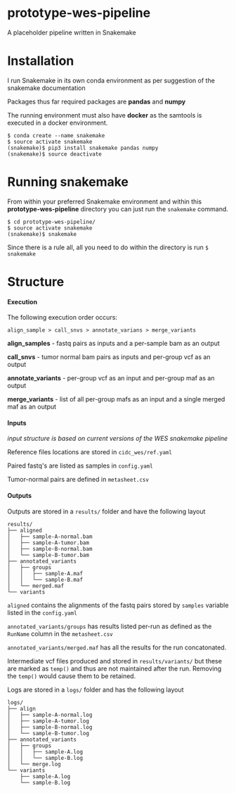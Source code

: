 # prototype-wes-pipeline
A placeholder pipeline written in Snakemake

# Installation

I run Snakemake in its own conda environment as per suggestion of the snakemake documentation

Packages thus far required packages are **pandas** and **numpy**

The running environment must also have **docker** as the samtools is executed in a docker environment.

```
$ conda create --name snakemake
$ source activate snakemake
(snakemake)$ pip3 install snakemake pandas numpy
(snakemake)$ source deactivate
```

# Running snakemake

From within your preferred Snakemake environment and within this **prototype-wes-pipeline** directory you can just run the `snakemake` command.

```
$ cd prototype-wes-pipeline/
$ source activate snakemake
(snakemake)$ snakemake
```

Since there is a rule all, all you need to do within the directory is run `$ snakemake`

# Structure

#### Execution

The following execution order occurs:

`align_sample > call_snvs > annotate_varians > merge_variants`

**align_samples** - fastq pairs as inputs and a per-sample bam as an output

**call_snvs** - tumor normal bam pairs as inputs and per-group vcf as an output

**annotate_variants** - per-group vcf as an input and per-group maf as an output

**merge_variants** - list of all per-group mafs as an input and a single merged maf as an output

#### Inputs

*input structure is based on current versions of the WES snakemake pipeline*

Reference files locations are stored in `cidc_wes/ref.yaml`

Paired fastq's are listed as samples in  `config.yaml`

Tumor-normal pairs are defined in `metasheet.csv`

#### Outputs

Outputs are stored in a `results/` folder and have the following layout

```
results/
├── aligned
│   ├── sample-A-normal.bam
│   ├── sample-A-tumor.bam
│   ├── sample-B-normal.bam
│   └── sample-B-tumor.bam
├── annotated_variants
│   ├── groups
│   │   ├── sample-A.maf
│   │   └── sample-B.maf
│   └── merged.maf
└── variants
```

`aligned` contains the alignments of the fastq pairs stored by `samples` variable listed in the `config.yaml`

`annotated_variants/groups` has results listed per-run as defined as the `RunName` column in the `metasheet.csv`

`annotated_variants/merged.maf` has all the results for the run concatonated.

Intermediate vcf files produced and stored in `results/variants/` but these are marked as `temp()` and thus are not maintained after the run.  Removing the `temp()` would cause them to be retained.

Logs are stored in a `logs/` folder and has the following layout

```
logs/
├── align
│   ├── sample-A-normal.log
│   ├── sample-A-tumor.log
│   ├── sample-B-normal.log
│   └── sample-B-tumor.log
├── annotated_variants
│   ├── groups
│   │   ├── sample-A.log
│   │   └── sample-B.log
│   └── merge.log
└── variants
    ├── sample-A.log
    └── sample-B.log
```